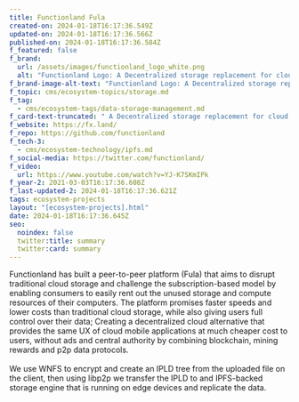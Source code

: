 ```yaml
---
title: Functionland Fula
created-on: 2024-01-18T16:17:36.549Z
updated-on: 2024-01-18T16:17:36.566Z
published-on: 2024-01-18T16:17:36.584Z
f_featured: false
f_brand:
  url: /assets/images/functionland_logo_white.png
  alt: "Functionland Logo: A Decentralized storage replacement for cloud"
f_brand-image-alt-text: "Functionland Logo: A Decentralized storage replacement for cloud"
f_topic: cms/ecosystem-topics/storage.md
f_tag:
  - cms/ecosystem-tags/data-storage-management.md
f_card-text-truncated: " A Decentralized storage replacement for cloud."
f_website: https://fx.land/
f_repo: https://github.com/functionland
f_tech-3:
  - cms/ecosystem-technology/ipfs.md
f_social-media: https://twitter.com/functionland/
f_video:
  url: https://www.youtube.com/watch?v=YJ-K7SKmIPk
f_year-2: 2021-03-03T16:17:36.608Z
f_last-updated-2: 2024-01-18T16:17:36.621Z
tags: ecosystem-projects
layout: "[ecosystem-projects].html"
date: 2024-01-18T16:17:36.645Z
seo:
  noindex: false
  twitter:title: summary
  twitter:card: summary
---
```

Functionland has built a peer-to-peer platform (Fula) that aims to disrupt traditional cloud storage and challenge the subscription-based model by enabling consumers to easily rent out the unused storage and compute resources of their computers. The platform promises faster speeds and lower costs than traditional cloud storage, while also giving users full control over their data; Creating a decentralized cloud alternative that provides the same UX of cloud mobile applications at much cheaper cost to users, without ads and central authority by combining blockchain, mining rewards and p2p data protocols.\
\
We use WNFS to encrypt and create an IPLD tree from the uploaded file on the client, then using libp2p we transfer the IPLD to and IPFS-backed storage engine that is running on edge devices and replicate the data.
